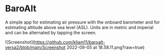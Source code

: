 # BaroAlt
A simple app for estimating air pressure with the onboard barometer and for estimating altitude above sea level (ASL). Units are in metric and imperial and can be alternated by tapping the screen.

![Screenshot](https://github.com/kliam11/baroalt-versa2/blob/main/Screenshot 2022-09-05 at 18.58.11.png?raw=true)
